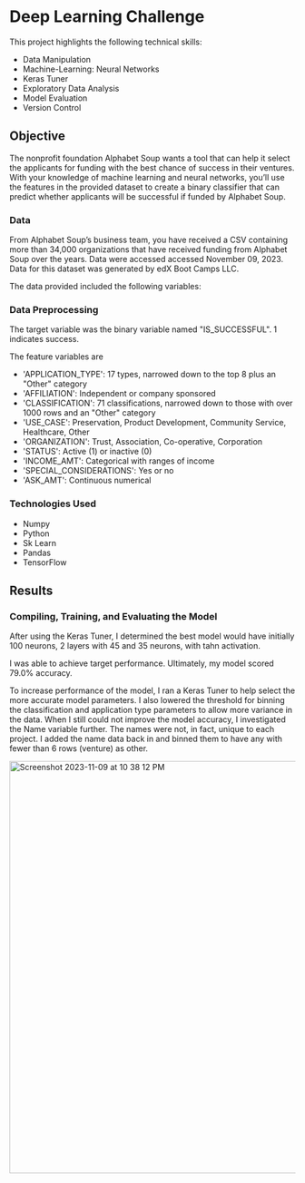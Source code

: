 # Deep Learning Challenge
This project highlights the following technical skills:
* Data Manipulation
* Machine-Learning: Neural Networks
* Keras Tuner
* Exploratory Data Analysis
* Model Evaluation
* Version Control

## Objective
The nonprofit foundation Alphabet Soup wants a tool that can help it select the applicants for funding with the best chance of success in their ventures. With your knowledge of machine learning and neural networks, you’ll use the features in the provided dataset to create a binary classifier that can predict whether applicants will be successful if funded by Alphabet Soup.

### Data
From Alphabet Soup’s business team, you have received a CSV containing more than 34,000 organizations that have received funding from Alphabet Soup over the years.
Data were accessed accessed November 09, 2023. Data for this dataset was generated by edX Boot Camps LLC. 

The data provided included the following variables:
### Data Preprocessing

The target variable was the binary variable named "IS_SUCCESSFUL". 1 indicates success. 

The feature variables are 
* 'APPLICATION_TYPE': 17 types, narrowed down to the top 8 plus an "Other" category
* 'AFFILIATION': Independent or company sponsored
* 'CLASSIFICATION': 71 classifications, narrowed down to those with over 1000 rows and an "Other" category
* 'USE_CASE': Preservation, Product Development, Community Service, Healthcare, Other
* 'ORGANIZATION': Trust, Association, Co-operative, Corporation
* 'STATUS': Active (1) or inactive (0)
* 'INCOME_AMT': Categorical with ranges of income
* 'SPECIAL_CONSIDERATIONS': Yes or no
* 'ASK_AMT': Continuous numerical


### Technologies Used
* Numpy
* Python
* Sk Learn
* Pandas
* TensorFlow

## Results

### Compiling, Training, and Evaluating the Model

After using the Keras Tuner, I determined the best model would have initially 100 neurons, 2 layers with 45 and 35 neurons, with tahn activation. 

I was able to achieve target performance. Ultimately, my model scored 79.0% accuracy. 

To increase performance of the model, I ran a Keras Tuner to help select the more accurate model parameters. I also lowered the threshold for binning the classification and application type parameters to allow more variance in the data. When I still could not improve the model accuracy, I investigated the Name variable further. The names were not, in fact, unique to each project. I added the name data back in and binned them to have any with fewer than 6 rows (venture) as other. 

<img width="727" alt="Screenshot 2023-11-09 at 10 38 12 PM" src="https://github.com/hrollin5/deep-learning-challenge/assets/130103105/8d3eec37-32dd-4c5e-9963-065e7e1ac670">


